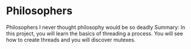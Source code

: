 # Philosophers

Philosophers
I never thought philosophy would be so deadly
Summary:
In this project, you will learn the basics of threading a process.
You will see how to create threads and you will discover mutexes.
